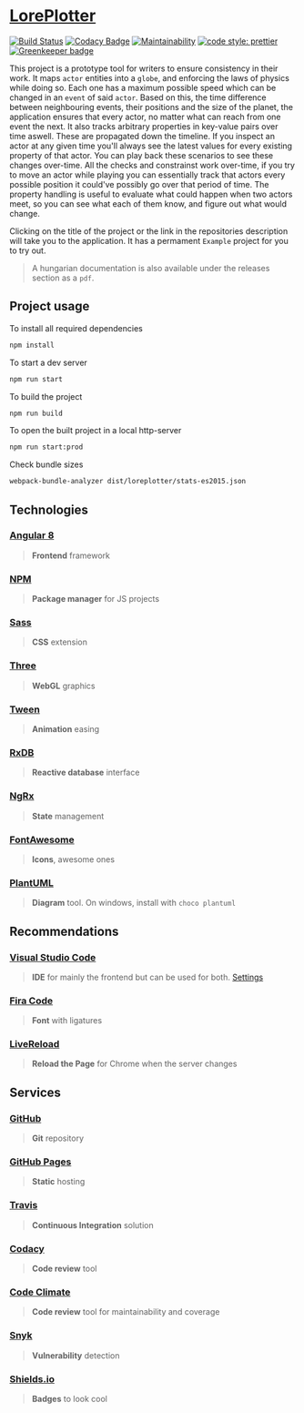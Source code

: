 # [LorePlotter](https://alexaegis.github.io/loreplotter/)

[![Build Status](https://travis-ci.com/AlexAegis/loreplotter.svg?branch=master)](https://travis-ci.com/AlexAegis/loreplotter) [![Codacy Badge](https://api.codacy.com/project/badge/Grade/9b155010806741a897cc8420898f4e84)](https://www.codacy.com/app/AlexAegis/loreplotter?utm_source=github.com&utm_medium=referral&utm_content=AlexAegis/loreplotter&utm_campaign=Badge_Grade) [![Maintainability](https://api.codeclimate.com/v1/badges/9f9e5eb2c8a3ccd58f22/maintainability)](https://codeclimate.com/github/AlexAegis/loreplotter/maintainability) [![code style: prettier](https://img.shields.io/badge/code_style-prettier-ff69b4.svg)](https://github.com/prettier/prettier) [![Greenkeeper badge](https://badges.greenkeeper.io/AlexAegis/loreplotter.svg)](https://greenkeeper.io/)

This project is a prototype tool for writers to ensure consistency in their work. It maps `actor` entities into a `globe`, and enforcing the laws of physics while doing so. Each one has a maximum possible speed which can be changed in an `event` of said `actor`. Based on this, the time difference between neighbouring events, their positions and the size of the planet, the application ensures that every actor, no matter what can reach from one event the next. It also tracks arbitrary properties in key-value pairs over time aswell. These are propagated down the timeline. If you inspect an actor at any given time you'll always see the latest values for every existing property of that actor. You can play back these scenarios to see these changes over-time. All the checks and constrainst work over-time, if you try to move an actor while playing you can essentially track that actors every possible position it could've possibly go over that period of time. The property handling is useful to evaluate what could happen when two actors meet, so you can see what each of them know, and figure out what would change.

Clicking on the title of the project or the link in the repositories description will take you to the application. It has a permament `Example` project for you to try out.

> A hungarian documentation is also available under the releases section as a `pdf`.

## Project usage

To install all required dependencies

```bash
npm install
```

To start a dev server

```bash
npm run start
```

To build the project

```bash
npm run build
```

To open the built project in a local http-server

```bash
npm run start:prod
```

Check bundle sizes

```bash
webpack-bundle-analyzer dist/loreplotter/stats-es2015.json
```

## Technologies

### [Angular 8](https://angular.io/)

> **Frontend** framework

### [NPM](https://www.npmjs.com/)

> **Package manager** for JS projects

### [Sass](https://sass-lang.com/)

> **CSS** extension

### [Three](https://threejs.org/)

> **WebGL** graphics

### [Tween](https://github.com/tweenjs/tween.js/)

> **Animation** easing

### [RxDB](https://rxdb.info/)

> **Reactive database** interface

### [NgRx](https://ngrx.io/)

> **State** management

### [FontAwesome](https://fontawesome.com/)

> **Icons**, awesome ones

### [PlantUML](http://plantuml.com)

> **Diagram** tool. On windows, install with `choco plantuml`

## Recommendations

### [Visual Studio Code](https://code.visualstudio.com/)

> **IDE** for mainly the frontend but can be used for both. [Settings](./.vscode/)

### [Fira Code](https://github.com/tonsky/FiraCode)

> **Font** with ligatures

### [LiveReload](https://chrome.google.com/webstore/detail/livereload/jnihajbhpnppcggbcgedagnkighmdlei)

> **Reload the Page** for Chrome when the server changes

## Services

### [GitHub](https://github.com/)

> **Git** repository

### [GitHub Pages](https://pages.github.com/)

> **Static** hosting

### [Travis](https://travis-ci.com/)

> **Continuous Integration** solution

### [Codacy](https://app.codacy.com/)

> **Code review** tool

### [Code Climate](https://codeclimate.com/dashboard)

> **Code review** tool for maintainability and coverage

### [Snyk](https://snyk.io/)

> **Vulnerability** detection

### [Shields.io](https://shields.io/#/)

> **Badges** to look cool
